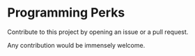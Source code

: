 # Programming Perks
Contribute to this project by opening an issue or a pull request.

Any contribution would be immensely welcome.
